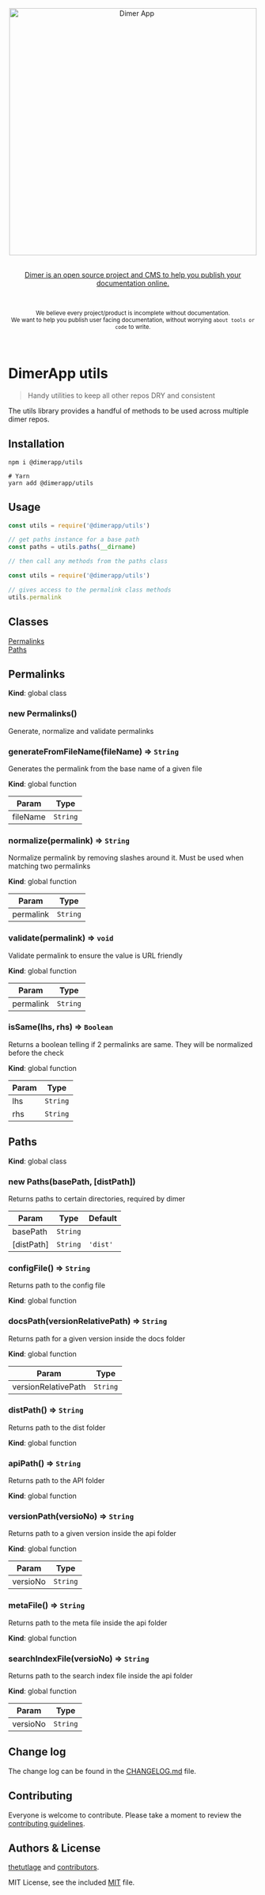 <div align="center">
  <div>
    <img width="500" src="https://res.cloudinary.com/adonisjs/image/upload/q_100/v1532274184/Dimer_Readme_Banner_lyy7wv.svg" alt="Dimer App">
  </div>
  <br>
  <p>
    <a href="https://dimerapp.com/what-is-dimer">
      Dimer is an open source project and CMS to help you publish your documentation online.
    </a>
  </p>
  <br>
  <p>
    <sub>We believe every project/product is incomplete without documentation. <br /> We want to help you publish user facing documentation, without worrying <code>about tools or code</code> to write.</sub>
  </p>
  <br>
</div>

# DimerApp utils
> Handy utilities to keep all other repos DRY and consistent

The utils library provides a handful of methods to be used across multiple dimer repos.

## Installation
```shell
npm i @dimerapp/utils

# Yarn
yarn add @dimerapp/utils
```

## Usage

```js
const utils = require('@dimerapp/utils')

// get paths instance for a base path
const paths = utils.paths(__dirname)

// then call any methods from the paths class
```

```js
const utils = require('@dimerapp/utils')

// gives access to the permalink class methods
utils.permalink
```

## Classes

<dl>
<dt><a href="#Permalinks">Permalinks</a></dt>
<dd></dd>
<dt><a href="#Paths">Paths</a></dt>
<dd></dd>
</dl>

<a name="Permalinks"></a>
## Permalinks
**Kind**: global class  
<a name="new_Permalinks_new"></a>

### new Permalinks()
Generate, normalize and validate permalinks


<a name="generateFromFileName"></a>
### generateFromFileName(fileName) ⇒ <code>String</code>
Generates the permalink from the base name of a given
file

**Kind**: global function  

| Param | Type |
| --- | --- |
| fileName | <code>String</code> | 


<a name="normalize"></a>
### normalize(permalink) ⇒ <code>String</code>
Normalize permalink by removing slashes around it. Must be
used when matching two permalinks

**Kind**: global function  

| Param | Type |
| --- | --- |
| permalink | <code>String</code> | 


<a name="validate"></a>
### validate(permalink) ⇒ <code>void</code>
Validate permalink to ensure the value is URL
friendly

**Kind**: global function  

| Param | Type |
| --- | --- |
| permalink | <code>String</code> | 


<a name="isSame"></a>
### isSame(lhs, rhs) ⇒ <code>Boolean</code>
Returns a boolean telling if 2 permalinks are same. They will
be normalized before the check

**Kind**: global function  

| Param | Type |
| --- | --- |
| lhs | <code>String</code> | 
| rhs | <code>String</code> | 

<a name="Paths"></a>

## Paths
**Kind**: global class  
<a name="new_Paths_new"></a>

### new Paths(basePath, [distPath])
Returns paths to certain directories, required by
dimer


| Param | Type | Default |
| --- | --- | --- |
| basePath | <code>String</code> |  | 
| [distPath] | <code>String</code> | <code>&#x27;dist&#x27;</code> |

<a name="configFile"></a>
### configFile() ⇒ <code>String</code>
Returns path to the config file

**Kind**: global function  
<a name="docsPath"></a>

### docsPath(versionRelativePath) ⇒ <code>String</code>
Returns path for a given version inside the docs folder

**Kind**: global function  

| Param | Type |
| --- | --- |
| versionRelativePath | <code>String</code> | 

<a name="distPath"></a>

### distPath() ⇒ <code>String</code>
Returns path to the dist folder

**Kind**: global function  
<a name="apiPath"></a>

### apiPath() ⇒ <code>String</code>
Returns path to the API folder

**Kind**: global function  
<a name="versionPath"></a>

### versionPath(versioNo) ⇒ <code>String</code>
Returns path to a given version inside the api folder

**Kind**: global function  

| Param | Type |
| --- | --- |
| versioNo | <code>String</code> | 

<a name="metaFile"></a>

### metaFile() ⇒ <code>String</code>
Returns path to the meta file inside the api folder

**Kind**: global function  
<a name="searchIndexFile"></a>

### searchIndexFile(versioNo) ⇒ <code>String</code>
Returns path to the search index file inside the api
folder

**Kind**: global function  

| Param | Type |
| --- | --- |
| versioNo | <code>String</code> | 

## Change log

The change log can be found in the [CHANGELOG.md](https://github.com/dimerapp/utils/CHANGELOG.md) file.

## Contributing

Everyone is welcome to contribute. Please take a moment to review the [contributing guidelines](CONTRIBUTING.md).

## Authors & License
[thetutlage](https://github.com/thetutlage) and [contributors](https://github.com/dimerapp/utils/graphs/contributors).

MIT License, see the included [MIT](LICENSE.md) file.

[travis-image]: https://img.shields.io/travis/dimerapp/utils/master.svg?style=flat-square&logo=travis
[travis-url]: https://travis-ci.org/dimerapp/utils "travis"

[appveyor-image]: https://img.shields.io/appveyor/ci/thetutlage/utils/master.svg?style=flat-square&logo=appveyor
[appveyor-url]: https://ci.appveyor.com/project/thetutlage/utils "appveyor"

[npm-image]: https://img.shields.io/npm/v/@dimerapp/utils.svg?style=flat-square&logo=npm
[npm-url]: https://npmjs.org/package/@dimerapp/utils "npm"
